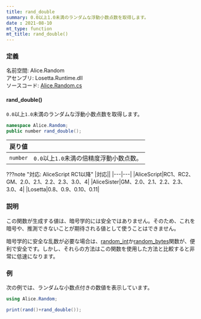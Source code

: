 ```yaml
---
title: rand_double
summary: 0.0以上1.0未満のランダムな浮動小数点数を取得します。
date : 2021-08-10
mt_type: function
mt_title: rand_double()
---
```


### 定義
名前空間: Alice.Random<br/>
アセンブリ: Losetta.Runtime.dll<br/>
ソースコード: [Alice.Random.cs](https://github.com/WSOFT-Project/Losetta/blob/master/Losetta.Runtime/Alice.Random.cs)

#### rand_double()

`0.0`以上`1.0`未満のランダムな浮動小数点数を取得します。

```cs title="AliceScript"
namespace Alice.Random;
public number rand_double();
```

|戻り値| |
|-|-|
|`number`|`0.0`以上`1.0`未満の倍精度浮動小数点数。|

???note "対応: AliceScript RC1以降"
    |対応||
    |---|---|
    |AliceScript|RC1、RC2、GM、2.0、2.1、2.2、2.3、3.0、4|
    |AliceSister|GM、2.0、2.1、2.2、2.3、3.0、4|
    |Losetta|0.8、0.9、0.10、0.11|

### 説明
この関数が生成する値は、暗号学的には安全ではありません。そのため、これを暗号や、推測できないことが期待される値として使うことはできません。

暗号学的に安全な乱数が必要な場合は、[random_int](./random_int.md)か[random_bytes](./random_bytes.md)関数が、便利で安全です。しかし、それらの方法はこの関数を使用した方法と比較すると非常に低速になります。

### 例
次の例では、ランダムな小数点付きの数値を表示しています。

```cs title="AliceScript"
using Alice.Random;

print(rand()+rand_double());
```